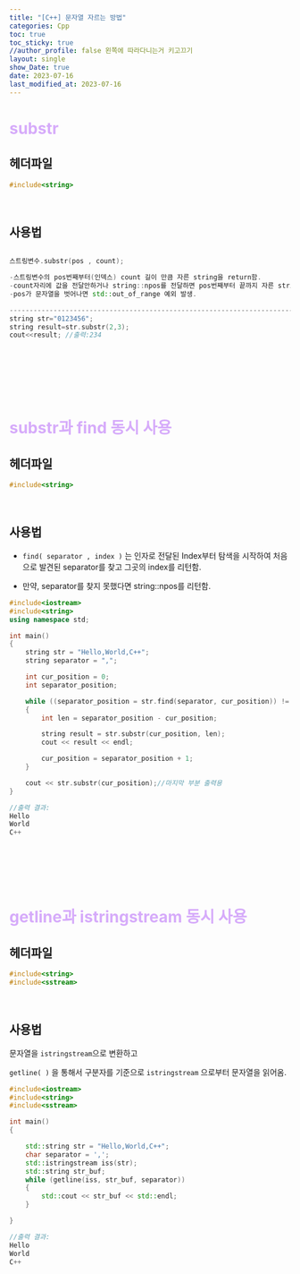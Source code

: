```yaml
---
title: "[C++] 문자열 자르는 방법"
categories: Cpp
toc: true
toc_sticky: true
//author_profile: false 왼쪽에 따라다니는거 키고끄기
layout: single
show_Date: true
date: 2023-07-16
last_modified_at: 2023-07-16
---
```


# <span style="color: #D6ABFA;">substr</span>

## 헤더파일

```c++
#include<string>
```

<br>

## 사용법

```c++

스트링변수.substr(pos , count);

-스트링변수의 pos번째부터(인덱스) count 길이 만큼 자른 string을 return함.
-count자리에 값을 전달안하거나 string::npos를 전달하면 pos번째부터 끝까지 자른 string을 return함.
-pos가 문자열을 벗어나면 std::out_of_range 예외 발생.

---------------------------------------------------------------------------
string str="0123456";
string result=str.substr(2,3);
cout<<result; //출력:234
    
```

<br>

<br>

<br>

<br>

# <span style="color: #D6ABFA;">substr과 find 동시 사용</span>

## 헤더파일

```c++
#include<string>
```

<br>

## 사용법

- `find( separator , index )` 는 인자로 전달된 Index부터 탐색을 시작하여 처음으로 발견된 separator를 찾고 그곳의 index를 리턴함.

- 만약, separator를 찾지 못했다면 string::npos를 리턴함.

```c++
#include<iostream>
#include<string>
using namespace std;

int main()
{
	string str = "Hello,World,C++";
	string separator = ",";

	int cur_position = 0;
	int separator_position;

	while ((separator_position = str.find(separator, cur_position)) != string::npos)
	{
		int len = separator_position - cur_position;

		string result = str.substr(cur_position, len);
		cout << result << endl;

		cur_position = separator_position + 1;
	}

	cout << str.substr(cur_position);//마지막 부분 출력용
}

//출력 결과:
Hello
World
C++
```

<br>

<br>

<br>

<br>

# <span style="color: #D6ABFA;">getline과 istringstream 동시 사용</span>

## 헤더파일

```c++
#include<string>
#include<sstream> 
```

<br>

## 사용법

문자열을 `istringstream`으로 변환하고

`getline( )` 을 통해서 구분자를 기준으로 `istringstream` 으로부터 문자열을 읽어옴.

```c++
#include<iostream>
#include<string>
#include<sstream>

int main() 
{

	std::string str = "Hello,World,C++";
	char separator = ',';
	std::istringstream iss(str);
	std::string str_buf;
	while (getline(iss, str_buf, separator)) 
	{
		std::cout << str_buf << std::endl;
	}

}

//출력 결과:
Hello
World
C++
```

